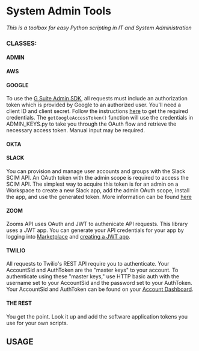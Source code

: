 # System Admin Tools
*This is a toolbox for easy Python scripting in IT and System Administration*

### CLASSES:

#### ADMIN

#### AWS

#### GOOGLE
To use the [G Suite Admin SDK](https://developers.google.com/admin-sdk), all requests must include an authorization token which is provided by 
Google to an authorized user.  You'll need a client ID and client secret.  Follow the instructions [here](https://developers.google.com/admin-sdk/directory/v1/guides/authorizing) to get the required credentials.  The `getGoogleAccessToken()` function will use the credentials in ADMIN_KEYS.py to take you through the OAuth flow and retrieve the necessary access token.  Manual input may be required.

#### OKTA

#### SLACK
You can provision and manage user accounts and groups with the Slack SCIM API. An OAuth token with the admin scope is required to access the SCIM API. The simplest way to acquire this token is for an admin on a Workspace to create a new Slack app, add the admin OAuth scope, install the app, and use the generated token.  More information can be found [here](https://api.slack.com/scim)

#### ZOOM
Zooms API uses OAuth and JWT to authenicate API requests. This library uses a JWT app. You can generate your API credentials for your app by logging into [Marketplace](http://marketplace.zoom.us/) and [creating a JWT app](https://marketplace.zoom.us/docs/guides/getting-started/app-types/create-jwt-app).

#### TWILIO
All requests to Twilio's REST API require you to authenticate. Your AccountSid and AuthToken are the "master keys" to your account. To authenticate using these "master keys," use HTTP basic auth with the username set to your AccountSid and the password set to your AuthToken. Your AccountSid and AuthToken can be found on your [Account Dashboard](https://www.twilio.com/console).

#### THE REST
You get the point.  Look it up and add the software application tokens you use for your own scripts.

## USAGE 

